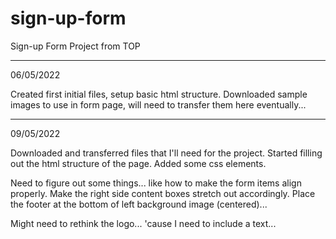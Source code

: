# sign-up-form
Sign-up Form Project from TOP

---

06/05/2022

Created first initial files, setup basic html structure. Downloaded sample images to use in form page, will need to transfer them here eventually...

---

09/05/2022

Downloaded and transferred files that I'll need for the project. Started filling out the html structure of the page. Added some css elements.

Need to figure out some things... like how to make the form items align properly. Make the right side content boxes stretch out accordingly. Place the footer at the bottom of left background image (centered)...

Might need to rethink the logo... 'cause I need to include a text...
